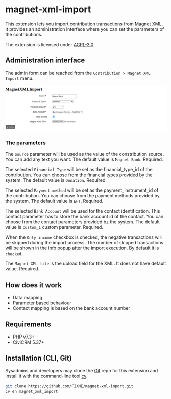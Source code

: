 # magnet-xml-import

This extension lets you import contribution transactions from Magnet XML. It provides an administration interface where you can set the parameters of the contributions.

The extension is licensed under [AGPL-3.0](LICENSE.txt).

## Administration interface

The admin form can be reached from the `Contribution > Magnet XML Import` menu.

![admin form](./assets/docs/admin-form.png)

### The parameters

The `Source` parameter will be used as the value of the constribution source. You can add any text you want. The default value is `Magnet Bank`. Required.

The selected `Financial Type` will be set as the financial\_type\_id of the contribution. You can choose from the financial types provided by the system. The default value is `Donation`. Required.

The selected `Payment method` will be set as the payment\_instrument\_id of the contribution. You can choose from the payment methods provided by the system. The default value is `EFT`. Required.

The selected `Bank Account` will be used for the contact identification. This contact parameter has to store the bank account id of the contact. You can choose from the contact parameters provided bz the system. The default value is `custom_1` custom parameter. Required.

When the `Only income` checkbox is checked, the negative transactions will be skipped during the import process. The number of skipped transactions will be shown in the info popup after the import execution. By default it is `checked`.

The `Magnet XML file` is the upload field for the XML. It does not have default value. Required.

## How does it work

- Data mapping
- Parameter based behaviour
- Contact mapping is based on the bank account number

## Requirements

* PHP v7.3+
* CiviCRM 5.37+

## Installation (CLI, Git)

Sysadmins and developers may clone the [Git](https://en.wikipedia.org/wiki/Git) repo for this extension and
install it with the command-line tool [cv](https://github.com/civicrm/cv).

```bash
git clone https://github.com/FIXME/magnet-xml-import.git
cv en magnet_xml_import
```
